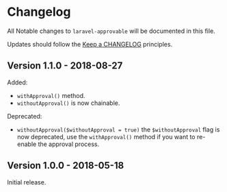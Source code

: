 # Changelog

All Notable changes to `laravel-approvable` will be documented in this file.

Updates should follow the [Keep a CHANGELOG](http://keepachangelog.com/) principles.

## Version 1.1.0 - 2018-08-27
Added:
- `withApproval()` method.
- `withoutApproval()` is now chainable.

Deprecated:
- `withoutApproval($withoutApproval = true)` the `$withoutApproval` flag is now deprecated, use the `withApproval()` method if you want to re-enable the approval process.

## Version 1.0.0 - 2018-05-18
Initial release.